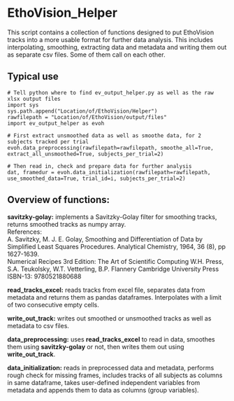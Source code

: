 # EthoVision_Helper

This script contains a collection of functions designed to put EthoVision tracks into a more usable format for further data analysis. This includes interpolating, smoothing, extracting data and metadata and writing them out as separate csv files. Some of them call on each other.

## Typical use   
```
# Tell python where to find ev_output_helper.py as well as the raw xlsx output files
import sys   
sys.path.append("Location/of/EthoVision/Helper")   
rawfilepath = "Location/of/EthoVision/output/files"   
import ev_output_helper as evoh   
   
# First extract unsmoothed data as well as smoothe data, for 2 subjects tracked per trial
evoh.data_preprocessing(rawfilepath=rawfilepath, smoothe_all=True, extract_all_unsmoothed=True, subjects_per_trial=2)   

# Then read in, check and prepare data for further analysis
dat, framedur = evoh.data_initialization(rawfilepath=rawfilepath, use_smoothed_data=True, trial_id=i, subjects_per_trial=2)
```

## Overview of functions:
**savitzky-golay:** implements a Savitzky-Golay filter for smoothing tracks, returns smoothed tracks as numpy array.  
References:   
A. Savitzky, M. J. E. Golay, Smoothing and Differentiation of
       Data by Simplified Least Squares Procedures. Analytical
       Chemistry, 1964, 36 (8), pp 1627-1639.   
Numerical Recipes 3rd Edition: The Art of Scientific Computing
       W.H. Press, S.A. Teukolsky, W.T. Vetterling, B.P. Flannery
       Cambridge University Press ISBN-13: 9780521880688

**read_tracks_excel:** reads tracks from excel file, separates data from metadata and returns them as pandas dataframes. Interpolates with a limit of two consecutive empty cells.

**write_out_track:** writes out smoothed or unsmoothed tracks as well as metadata to csv files.

**data_preprocessing:** uses **read_tracks_excel** to read in data, smoothes them using **savitzky-golay** or not, then writes them out using **write_out_track**.

**data_initialization:** reads in preprocessed data and metadata, performs rough check for missing frames, 
        includes tracks of all subjects as columns in same dataframe, takes user-defined independent variables 
        from metadata and appends them to data as columns (group variables).
